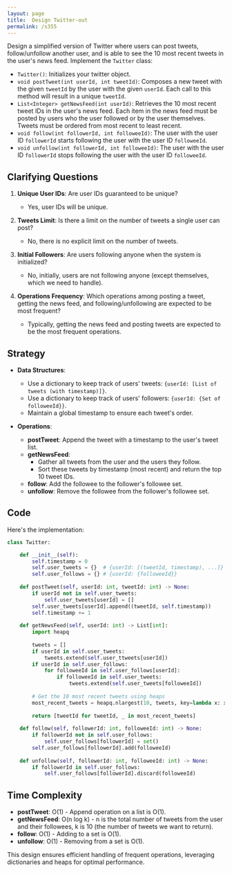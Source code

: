 ```yaml
---
layout: page
title:  Design Twitter-out
permalink: /s355
---
```


Design a simplified version of Twitter where users can post tweets, follow/unfollow another user, and is able to see the 10 most recent tweets in the user's news feed. Implement the `Twitter` class:

- `Twitter()`: Initializes your twitter object.
- `void postTweet(int userId, int tweetId)`: Composes a new tweet with the given `tweetId` by the user with the given `userId`. Each call to this method will result in a unique `tweetId`.
- `List<Integer> getNewsFeed(int userId)`: Retrieves the 10 most recent tweet IDs in the user's news feed. Each item in the news feed must be posted by users who the user followed or by the user themselves. Tweets must be ordered from most recent to least recent.
- `void follow(int followerId, int followeeId)`: The user with the user ID `followerId` starts following the user with the user ID `followeeId`.
- `void unfollow(int followerId, int followeeId)`: The user with the user ID `followerId` stops following the user with the user ID `followeeId`.

## Clarifying Questions

1. **Unique User IDs**: Are user IDs guaranteed to be unique?
   - Yes, user IDs will be unique.
   
2. **Tweets Limit**: Is there a limit on the number of tweets a single user can post?
   - No, there is no explicit limit on the number of tweets.

3. **Initial Followers**: Are users following anyone when the system is initialized?
   - No, initially, users are not following anyone (except themselves, which we need to handle).

4. **Operations Frequency**: Which operations among posting a tweet, getting the news feed, and following/unfollowing are expected to be most frequent?
   - Typically, getting the news feed and posting tweets are expected to be the most frequent operations.

## Strategy

- **Data Structures**:
  - Use a dictionary to keep track of users' tweets: `{userId: [List of tweets (with timestamp)]}`.
  - Use a dictionary to keep track of users' followers: `{userId: {Set of followeeId}}`.
  - Maintain a global timestamp to ensure each tweet's order.

- **Operations**:
  - **postTweet**: Append the tweet with a timestamp to the user's tweet list.
  - **getNewsFeed**: 
    - Gather all tweets from the user and the users they follow.
    - Sort these tweets by timestamp (most recent) and return the top 10 tweet IDs.
  - **follow**: Add the followee to the follower's followee set.
  - **unfollow**: Remove the followee from the follower's followee set.

## Code

Here's the implementation:

```python
class Twitter:

    def __init__(self):
        self.timestamp = 0
        self.user_tweets = {}  # {userId: [(tweetId, timestamp), ...]}
        self.user_follows = {} # {userId: {followeeId}}
        
    def postTweet(self, userId: int, tweetId: int) -> None:
        if userId not in self.user_tweets:
            self.user_tweets[userId] = []
        self.user_tweets[userId].append((tweetId, self.timestamp))
        self.timestamp += 1
        
    def getNewsFeed(self, userId: int) -> List[int]:
        import heapq
        
        tweets = []
        if userId in self.user_tweets:
            tweets.extend(self.user_ttweets[userId])
        if userId in self.user_follows:
            for followeeId in self.user_follows[userId]:
                if followeeId in self.user_tweets:
                    tweets.extend(self.user_tweets[followeeId])
        
        # Get the 10 most recent tweets using heaps
        most_recent_tweets = heapq.nlargest(10, tweets, key=lambda x: x[1])
        
        return [tweetId for tweetId, _ in most_recent_tweets]
    
    def follow(self, followerId: int, followeeId: int) -> None:
        if followerId not in self.user_follows:
            self.user_follows[followerId] = set()
        self.user_follows[followerId].add(followeeId)
    
    def unfollow(self, followerId: int, followeeId: int) -> None:
        if followerId in self.user_follows:
            self.user_follows[followerId].discard(followeeId)

```

## Time Complexity

- **postTweet**: O(1) - Append operation on a list is O(1).
- **getNewsFeed**: O(n log k) - n is the total number of tweets from the user and their followees, k is 10 (the number of tweets we want to return).
- **follow**: O(1) - Adding to a set is O(1).
- **unfollow**: O(1) - Removing from a set is O(1).

This design ensures efficient handling of frequent operations, leveraging dictionaries and heaps for optimal performance.